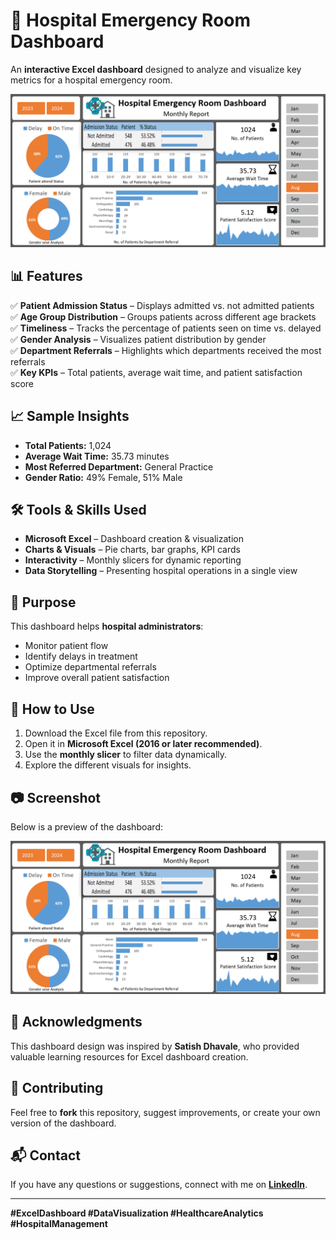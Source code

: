 # 🏥 Hospital Emergency Room Dashboard  

An **interactive Excel dashboard** designed to analyze and visualize key metrics for a hospital emergency room.  

![Hospital Emergency Room Dashboard](Final%20Dashboard%20of%20Hospital%20Emergency%20Room.png)  

## 📊 Features  

✅ **Patient Admission Status** – Displays admitted vs. not admitted patients  
✅ **Age Group Distribution** – Groups patients across different age brackets  
✅ **Timeliness** – Tracks the percentage of patients seen on time vs. delayed  
✅ **Gender Analysis** – Visualizes patient distribution by gender  
✅ **Department Referrals** – Highlights which departments received the most referrals  
✅ **Key KPIs** – Total patients, average wait time, and patient satisfaction score  

## 📈 Sample Insights  

- **Total Patients:** 1,024  
- **Average Wait Time:** 35.73 minutes  
- **Most Referred Department:** General Practice  
- **Gender Ratio:** 49% Female, 51% Male  

## 🛠️ Tools & Skills Used  

- **Microsoft Excel** – Dashboard creation & visualization  
- **Charts & Visuals** – Pie charts, bar graphs, KPI cards  
- **Interactivity** – Monthly slicers for dynamic reporting  
- **Data Storytelling** – Presenting hospital operations in a single view  

## 🎯 Purpose  

This dashboard helps **hospital administrators**:  
- Monitor patient flow  
- Identify delays in treatment  
- Optimize departmental referrals  
- Improve overall patient satisfaction  

## 🚀 How to Use  

1. Download the Excel file from this repository.  
2. Open it in **Microsoft Excel (2016 or later recommended)**.  
3. Use the **monthly slicer** to filter data dynamically.  
4. Explore the different visuals for insights.  

## 📷 Screenshot  

Below is a preview of the dashboard:  

![Hospital Emergency Room Dashboard](Final%20Dashboard%20of%20Hospital%20Emergency%20Room.png)  

## 🙌 Acknowledgments  

This dashboard design was inspired by **Satish Dhavale**, who provided valuable learning resources for Excel dashboard creation.  

## 🤝 Contributing  

Feel free to **fork** this repository, suggest improvements, or create your own version of the dashboard.  

## 📬 Contact  

If you have any questions or suggestions, connect with me on **[LinkedIn](https://www.linkedin.com/in/prathameshsalvi7/)**.  

---

**#ExcelDashboard #DataVisualization #HealthcareAnalytics #HospitalManagement**
